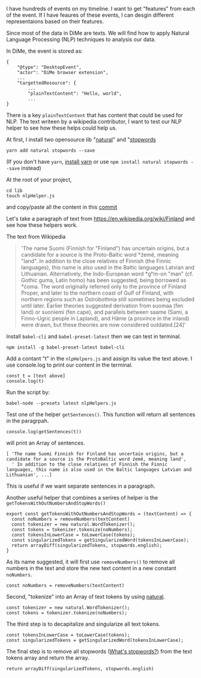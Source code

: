 I have hundreds of events on my timeline. I want to get "features" from each of the event. If I have feaures of these events, I can desgin different representaions based on their features.

Since most of the data in DiMe are texts. We will find how to apply Natural Language Processing (NLP) techniques to analysis our data.

In DiMe, the event is stored as:

```
{
    "@type": "DesktopEvent",
    "actor": "DiMe browser extension",
    ...
    "targettedResource": {
        ...
        "plainTextContent": "Hello, world",
        ...
}
```
There is a key `plainTextContent` that has content that could be used for NLP. The text writeen by a wikipedia contributor, I want to test our NLP helper to see how these helps could help us.

At first, I install two opensource lib "[natural](https://github.com/NaturalNode/natural)" and "[stopwords](https://github.com/huned/node-stopwords)

```
yarn add natural stopwords --save
```
(If you don't have `yarn`, [install yarn](https://yarnpkg.com/docs/install) or use `npm install natural stopwords --save` instead)

At the root of your project,
```
cd lib
touch nlpHelper.js
```
and copy/paste all the content in this [commit](https://github.com/sysrep/time-viz/blob/522a0df78408b6953fef11e8d6bf13aeedd00890/src/lib/nlpHelpers.js)

Let's take a paragraph of text from <https://en.wikipedia.org/wiki/Finland> and see how these helpers work.

The text from Wikipedia
>'The name Suomi (Finnish for "Finland") has uncertain origins, but a candidate for a source is the Proto-Baltic word *źemē, meaning "land". In addition to the close relatives of Finnish (the Finnic languages), this name is also used in the Baltic languages Latvian and Lithuanian. Alternatively, the Indo-European word *gʰm-on "man" (cf. Gothic guma, Latin homo) has been suggested, being borrowed as *ćoma. The word originally referred only to the province of Finland Proper, and later to the northern coast of Gulf of Finland, with northern regions such as Ostrobothnia still sometimes being excluded until later. Earlier theories suggested derivation from suomaa (fen land) or suoniemi (fen cape), and parallels between saame (Sami, a Finno-Ugric people in Lapland), and Häme (a province in the inland) were drawn, but these theories are now considered outdated.[24]'

Install `babel-cli` and `babel-preset-latest` then we can test in terminal.
```
npm install -g babel-preset-latest babel-cli
```
Add a contant "t" in the `nlpHelpers.js` and assign its value the text above. I use console.log to print our content in the terminal.
```
const t = [text above]
console.log(t)
```
Run the script by:
```
babel-node --presets latest nlpHelpers.js
```

Test one of the helper `getSentences()`. This function will return all sentences in the paragrpah.
```
console.log(getSentences(t))
```
will print an Array of sentences.
```
[ 'The name Suomi Finnish for Finland has uncertain origins, but a candidate for a source is the ProtoBaltic word źemē, meaning land',
  ' In addition to the close relatives of Finnish the Finnic languages, this name is also used in the Baltic languages Latvian and Lithuanian', ...]
```
This is useful if we want separate sentences in a paragraph.

Another useful helper that combines a serires of helper is the `getTokensWithOutNumbersAndStopWords()`
```
export const getTokensWithOutNumbersAndStopWords = (textContent) => {
  const noNumbers = removeNumbers(textContent)
  const tokenizer = new natural.WordTokenizer();
  const tokens = tokenizer.tokenize(noNumbers);
  const tokensInLowerCase = toLowerCase(tokens);
  const singularizedTokens = getSingularizedWord(tokensInLowerCase);
  return arrayDiff(singularizedTokens, stopwords.english);
}
```
As its name suggested, it will first use `removeNumbers()` to remove all numbers in the text and store the new text content in a new constant `noNumbers`.
```
const noNumbers = removeNumbers(textContent)
```
Second, "tokenize" into an Array of text tokens by using [natural](https://github.com/NaturalNode/natural).
```
const tokenizer = new natural.WordTokenizer();
const tokens = tokenizer.tokenize(noNumbers);
```
The third step is to decapitalize and singularize all text tokens.
```
const tokensInLowerCase = toLowerCase(tokens);
const singularizedTokens = getSingularizedWord(tokensInLowerCase);
```
The final step is to remove all stopwords ([What's stopwords?](https://en.wikipedia.org/wiki/Stop_words)) from the text tokens array and return the array.
```
return arrayDiff(singularizedTokens, stopwords.english)
```
